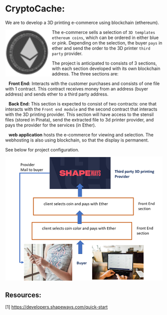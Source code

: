 # CryptoCache:

We are to develop a 3D printing e-commerce using blockchain (ethereum).

<img src="Images/867.gif" width=150 height=150 align="left"/> The e-commerce sells a selection of `3D templates ethereum coins`, which can be ordered in either blue or pink. Depending on the selection, the buyer `pays` in ether and send the order to the 3D printer `third party` provider. 

The project is anticipated to consists of  3 sections, with each section developed with its own blockchain address. The three sections are:

&ensp; **Front End:** Interacts with the customer purchases and consists of one file with 1 contract. This contract receives money from an address (buyer address) and sends ether to a third party address. 

&ensp; **Back End:** This section is expected to consist of two contracts: one that interacts with the `Front end module` and the second contract that interacts with the 3D printing provider. This section will have access to the stensil files (stored in Pinata), send the extracted file to 3d printer provider, and pays the provider for the services (in Ether).

&ensp; **web application** hosts the e-commerce for viewing and selection. The webhosting is also using blockchain, so that the display is permanent. 

See below for project configuration.

![proposal modules](Images/proposal_modules.png)

## Resources:

[1] https://developers.shapeways.com/quick-start




